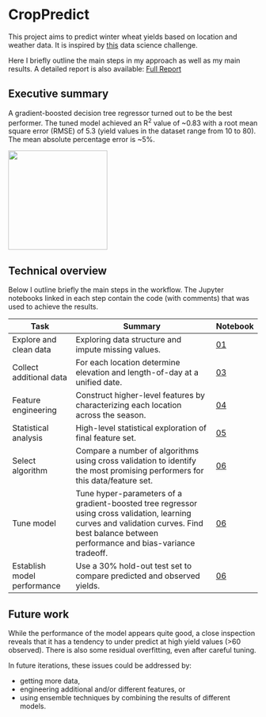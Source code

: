 # CropPredict

This project aims to predict winter wheat yields based on location and weather data. It is inspired by  [this](https://github.com/aerialintel/data-science-exercise) data science challenge.

Here I briefly outline the main steps in my approach as well as my main results. A detailed report is also available:  [Full Report](https://github.com/cleipski/CropPredict/blob/master/Full_Report.md)


## Executive summary

A gradient-boosted decision tree regressor turned out to be the best performer. The tuned model achieved an R<sup>2</sup> value of ~0.83 with a root mean square error (RMSE) of 5.3 (yield values in the dataset range from 10 to 80). The mean absolute percentage error is ~5%.

<img src="https://github.com/cleipski/CropPredict/raw/master/images/model_performance.png" width="200"/>


## Technical overview

Below I outline briefly the main steps in the workflow. The  Jupyter notebooks linked in each step contain the code (with comments) that was used to achieve the results.

| Task | Summary | Notebook|
| --- | --- | -- |
| Explore and clean data | Exploring data structure and impute missing values. | [01](https://github.com/cleipski/CropPredict/blob/master/01_data_exploration.ipynb) |
| Collect additional data | For each location determine elevation and length-of-day at a unified date. | [03](https://github.com/cleipski/CropPredict/blob/master/03_elevation_and_length_of_day.ipynb) |
| Feature engineering | Construct higher-level features by characterizing each location across the season. | [04](https://github.com/cleipski/CropPredict/blob/master/04_feature_engineering.ipynb) |
| Statistical analysis | High-level statistical exploration of final feature set. | [05](https://github.com/cleipski/CropPredict/blob/master/05_statisctical_feature_exploration.ipynb) |
| Select algorithm | Compare a number of algorithms using cross validation to identify the most promising performers for this data/feature set. | [06](https://github.com/cleipski/CropPredict/blob/master/06_algorithm_selection.ipynb) |
| Tune model | Tune hyper-parameters of a gradient-boosted tree regressor using cross validation, learning curves and validation curves. Find best balance between performance and bias-variance tradeoff. | [06](https://github.com/cleipski/CropPredict/blob/master/06_algorithm_selection.ipynb) |
| Establish model performance | Use a 30% hold-out test set to compare predicted and observed yields. | [06](https://github.com/cleipski/CropPredict/blob/master/06_algorithm_selection.ipynb) |



## Future work

While the performance of the model appears quite good, a close inspection reveals that it has a tendency to under predict at high yield values (>60 observed). There is also some residual overfitting, even after careful tuning.

In future iterations, these issues could be addressed by:

* getting more data,
* engineering additional and/or different features, or
* using ensemble techniques by combining the results of different models.
